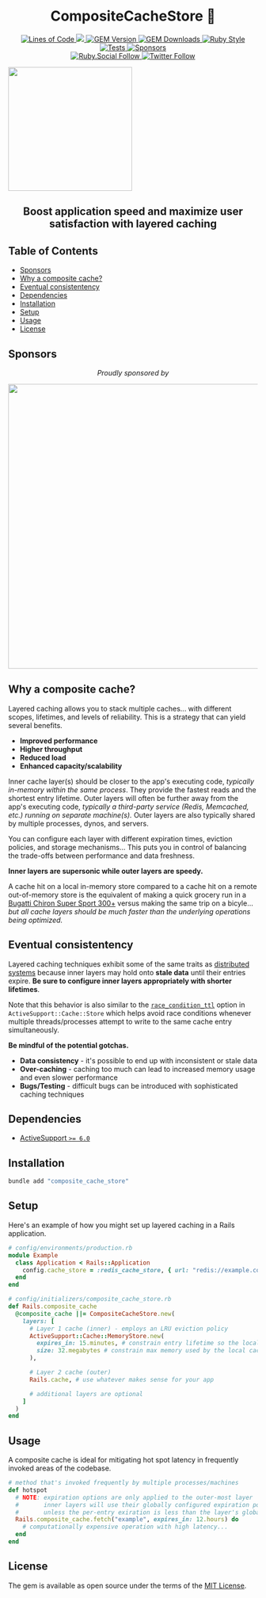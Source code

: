 <p align="center">
  <h1 align="center">CompositeCacheStore 🚀</h1>
  <p align="center">
    <a href="http://blog.codinghorror.com/the-best-code-is-no-code-at-all/">
      <img alt="Lines of Code" src="https://img.shields.io/badge/loc-119-47d299.svg" />
    </a>
    <a href="https://codeclimate.com/github/hopsoft/composite_cache_store/maintainability">
      <img src="https://api.codeclimate.com/v1/badges/80bcd3acced072534a3a/maintainability" />
    </a>
    <a href="https://rubygems.org/gems/composite_cache_store">
      <img alt="GEM Version" src="https://img.shields.io/gem/v/composite_cache_store?color=168AFE&include_prereleases&logo=ruby&logoColor=FE1616">
    </a>
    <a href="https://rubygems.org/gems/composite_cache_store">
      <img alt="GEM Downloads" src="https://img.shields.io/gem/dt/composite_cache_store?color=168AFE&logo=ruby&logoColor=FE1616">
    </a>
    <a href="https://github.com/testdouble/standard">
      <img alt="Ruby Style" src="https://img.shields.io/badge/style-standard-168AFE?logo=ruby&logoColor=FE1616" />
    </a>
    <a href="https://github.com/hopsoft/composite_cache_store/actions/workflows/tests.yml">
      <img alt="Tests" src="https://github.com/hopsoft/composite_cache_store/actions/workflows/tests.yml/badge.svg" />
    </a>
    <a href="https://github.com/sponsors/hopsoft">
      <img alt="Sponsors" src="https://img.shields.io/github/sponsors/hopsoft?color=eb4aaa&logo=GitHub%20Sponsors" />
    </a>
    <br>
    <a href="https://ruby.social/@hopsoft">
      <img alt="Ruby.Social Follow" src="https://img.shields.io/mastodon/follow/000008274?domain=https%3A%2F%2Fruby.social&label=%40hopsoft&style=social">
    </a>
    <a href="https://twitter.com/hopsoft">
      <img alt="Twitter Follow" src="https://img.shields.io/twitter/url?label=%40hopsoft&style=social&url=https%3A%2F%2Ftwitter.com%2Fhopsoft">
    </a>
  </p>
  <picture align="center">
    <img height="250" src="https://ik.imagekit.io/hopsoft/composite_cache_store_jnHZcjAuK.svg?updatedAt=1679445477496" />
  </picture>
  <h2 align="center">Boost application speed and maximize user satisfaction with layered caching</h2>
</p>

<!-- Tocer[start]: Auto-generated, don't remove. -->

## Table of Contents

  - [Sponsors](#sponsors)
  - [Why a composite cache?](#why-a-composite-cache)
  - [Eventual consistentency](#eventual-consistentency)
  - [Dependencies](#dependencies)
  - [Installation](#installation)
  - [Setup](#setup)
  - [Usage](#usage)
  - [License](#license)

<!-- Tocer[finish]: Auto-generated, don't remove. -->

## Sponsors

<p align="center">
  <em>Proudly sponsored by</em>
</p>
<p align="center">
  <a href="https://www.clickfunnels.com?utm_source=hopsoft&utm_medium=open-source&utm_campaign=composite_cache_store">
    <img src="https://images.clickfunnel.com/uploads/digital_asset/file/176632/clickfunnels-dark-logo.svg" width="575" />
  </a>
</p>

## Why a composite cache?

Layered caching allows you to stack multiple caches... with different scopes, lifetimes, and levels of reliability.
This is a strategy that can yield several benefits.

- __Improved performance__
- __Higher throughput__
- __Reduced load__
- __Enhanced capacity/scalability__

Inner cache layer(s) should be closer to the app's executing code, _typically in-memory within the same process_.
They provide the fastest reads and the shortest entry lifetime.
Outer layers will often be further away from the app's executing code,
_typically a third-party service (Redis, Memcached, etc.) running on separate machine(s)._
Outer layers are also typically shared by multiple processes, dynos, and servers.

You can configure each layer with different expiration times, eviction policies, and storage mechanisms...
This puts you in control of balancing the trade-offs between performance and data freshness.

__Inner layers are supersonic while outer layers are speedy.__

A cache hit on a local in-memory store compared to a cache hit on a remote out-of-memory store
is the equivalent of making a quick grocery run in a
[Bugatti Chiron Super Sport 300+](https://www.bugatti.com/models/chiron-models/chiron-super-sport-300/)
versus making the same trip on a bicyle...
_but all cache layers should be much faster than the underlying operations being optimized._

## Eventual consistentency

Layered caching techniques exhibit some of the same traits as [distributed systems](https://en.wikipedia.org/wiki/Eventual_consistency)
because inner layers may hold onto __stale data__ until their entries expire.
__Be sure to configure inner layers appropriately with shorter lifetimes__.

Note that this behavior is also similar to the
[`race_condition_ttl`](https://api.rubyonrails.org/classes/ActiveSupport/Cache/Store.html#method-i-fetch-label-Options)
option in `ActiveSupport::Cache::Store` which helps avoid race conditions whenever multiple threads/processes attempt to write to the same cache entry simultaneously.

__Be mindful of the potential gotchas.__

- __Data consistency__ - it's possible to end up with inconsistent or stale data
- __Over-caching__ - caching too much can lead to increased memory usage and even slower performance
- __Bugs/Testing__ - difficult bugs can be introduced with sophisticated caching techniques

## Dependencies

- [ActiveSupport `>= 6.0`](https://github.com/rails/rails/tree/main/activesupport)

## Installation

```sh
bundle add "composite_cache_store"
```

## Setup

Here's an example of how you might set up layered caching in a Rails application.

```ruby
# config/environments/production.rb
module Example
  class Application < Rails::Application
    config.cache_store = :redis_cache_store, { url: "redis://example.com:6379/1" }
  end
end
```

```ruby
# config/initializers/composite_cache_store.rb
def Rails.composite_cache
  @composite_cache ||= CompositeCacheStore.new(
    layers: [
      # Layer 1 cache (inner) - employs an LRU eviction policy
      ActiveSupport::Cache::MemoryStore.new(
        expires_in: 15.minutes, # constrain entry lifetime so the local cache doesn't drift out of sync
        size: 32.megabytes # constrain max memory used by the local cache
      ),

      # Layer 2 cache (outer)
      Rails.cache, # use whatever makes sense for your app

      # additional layers are optional
    ]
  )
end
```

## Usage

A composite cache is ideal for mitigating hot spot latency in frequently invoked areas of the codebase.

```ruby
# method that's invoked frequently by multiple processes/machines
def hotspot
  # NOTE: expiration options are only applied to the outer-most layer
  #       inner layers will use their globally configured expiration policy
  #       unless the per-entry exiration is less than the layer's global policy
  Rails.composite_cache.fetch("example", expires_in: 12.hours) do
    # computationally expensive operation with high latency...
  end
end
```

## License

The gem is available as open source under the terms of the [MIT License](https://opensource.org/licenses/MIT).
